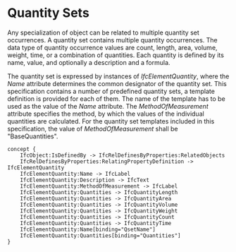 Quantity Sets
=============

Any specialization of object can be related to multiple quantity set occurrences. A quantity set contains multiple quantity occurrences. The data type of quantity occurrence values are count, length, area, volume, weight, time, or a combination of quantities. Each quantity is defined by its name, value, and optionally a description and a formula.

The quantity set is expressed by instances of _IfcElementQuantity_, where the _Name_ attribute determines the common designator of the quantity set. This specification contains a number of predefined quantity sets, a template definition is provided for each of them. The name of the template has to be used as the value of the _Name_ attribute. The _MethodOfMeasurement_ attribute specifies the method, by which the values of the individual quantities are calculated. For the quantity set templates included in this specification, the value of _MethodOfMeasurement_ shall be "BaseQuantities".

```
concept {
    IfcObject:IsDefinedBy -> IfcRelDefinesByProperties:RelatedObjects
    IfcRelDefinesByProperties:RelatingPropertyDefinition -> IfcElementQuantity
    IfcElementQuantity:Name -> IfcLabel
    IfcElementQuantity:Description -> IfcText
    IfcElementQuantity:MethodOfMeasurement -> IfcLabel
    IfcElementQuantity:Quantities -> IfcQuantityLength
    IfcElementQuantity:Quantities -> IfcQuantityArea
    IfcElementQuantity:Quantities -> IfcQuantityVolume
    IfcElementQuantity:Quantities -> IfcQuantityWeight
    IfcElementQuantity:Quantities -> IfcQuantityCount
    IfcElementQuantity:Quantities -> IfcQuantityTime
    IfcElementQuantity:Name[binding="QsetName"]
    IfcElementQuantity:Quantities[binding="Quantities"]
}
```
